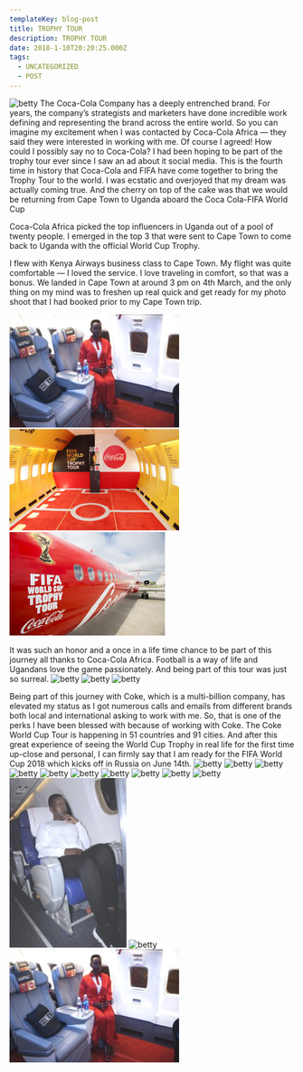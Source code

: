 ```yaml
---
templateKey: blog-post
title: TROPHY TOUR
description: TROPHY TOUR
date: 2018-1-10T20:20:25.000Z
tags:
  - UNCATEGORIZED
  - POST
---
```


<img  src="./t1.jpeg" alt="betty" >
The Coca-Cola Company has a deeply entrenched brand. For years, the company’s strategists and marketers have done incredible work defining and representing the brand across the entire world.
So you can imagine my excitement when I was contacted by Coca-Cola Africa  — they said they were interested in working with me. Of course I agreed! How could I possibly say no to Coca-Cola? I had been hoping to be part  of the trophy tour ever since I saw an ad about it social media. This is the fourth time in history that Coca-Cola and FIFA have come together to bring the Trophy Tour to the world.
I was ecstatic and overjoyed that my dream was actually coming true. And the cherry on top of the cake was that we would be returning from Cape Town to Uganda aboard the Coca Cola-FIFA World Cup

Coca-Cola Africa picked the top influencers in Uganda out of a pool of twenty people. I emerged in the top 3 that were sent to Cape Town to come back to Uganda with the official World Cup Trophy.

I flew with Kenya Airways business class to Cape Town. My flight was quite comfortable — I loved the service. I love traveling in comfort, so that was a bonus. We landed in Cape Town at around 3 pm on 4th March, and the only thing on my mind was to freshen up real quick and get ready for my photo shoot that I had booked  prior to my Cape Town trip.

![betty](./t16.jpeg)
![betty](./t17.jpg)
![betty](./t18.jpeg)

It was such an honor and a once in a life time chance to be part of this journey all thanks to Coca-Cola Africa.
Football is a way of life and Ugandans love the game passionately. And being part of this tour was just so surreal.
<img  src="./t1.jpeg" alt="betty">
<img  src="./t2.jpeg" alt="betty">
<img  src="./t3.jpeg" alt="betty">

Being part of this journey with Coke, which is a multi-billion company, has elevated my status as I got numerous calls and emails from different brands both local and international  asking to work with me. So, that is one of the perks I have been blessed with because of working with Coke.
The Coke World Cup Tour is happening  in 51 countries and 91 cities. And after this great experience of seeing the World Cup Trophy in real life for the first time up-close and personal, I can firmly say that I am ready for the FIFA  World Cup 2018 which kicks off in Russia on June 14th.
<img  src="./t4.jpeg" alt="betty">
<img  src="./t5.jpeg" alt="betty">
<img  src="./t6.jpeg" alt="betty">
<img  src="./t7.jpeg" alt="betty">
<img  src="./t8.jpeg" alt="betty">
<img  src="./t9.jpeg" alt="betty">
<img  src="./t10.jpeg" alt="betty">
<img  src="./t11.jpeg" alt="betty">
<img  src="./t12.jpeg" alt="betty">
<img  src="./t13.jpeg" alt="betty">
<img  src="./t14.jpeg" alt="betty">
<img  src="./t15.jpeg" alt="betty">
<img  src="./t16.jpeg" alt="betty">